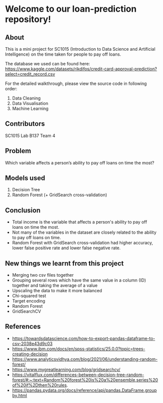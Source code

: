 # Welcome to our loan-prediction repository!

## About
This is a mini project for SC1015 (Introduction to Data Science and Artificial Intelligence) on the time taken for people to pay off loans.

The database we used can be found here: https://www.kaggle.com/datasets/rikdifos/credit-card-approval-prediction?select=credit_record.csv

For the detailed walkthrough, please view the source code in following order:

1. Data Cleaning
2. Data Visualisation
3. Machine Learning

## Contributors
SC1015 Lab B137 Team 4

## Problem
Which variable affects a person’s ability to pay off loans on time the most?

## Models used
1. Decision Tree
2. Random Forest (+ GridSearch cross-validation)

## Conclusion
* Total income is the variable that affects a person's ability to pay off loans on time the most.
* Not many of the variables in the dataset are closely related to the ability to pay off loans on time.
* Random Forest with GridSearch cross-validation had higher accuracy, lower false positive rate and lower false negative rate.

## New things we learnt from this project
* Merging two csv files together
* Grouping several rows which have the same value in a column (ID) together and taking the average of a value
* Upscaling the data to make it more balanced
* Chi-squared test
* Target encoding
* Random Forest
* GridSearchCV

## References
* https://towardsdatascience.com/how-to-export-pandas-dataframe-to-csv-2038e43d9c03
* https://www.ibm.com/docs/en/spss-statistics/25.0.0?topic=trees-creating-decision
* https://www.analyticsvidhya.com/blog/2021/06/understanding-random-forest/
* https://www.mygreatlearning.com/blog/gridsearchcv/
* https://vitalflux.com/differences-between-decision-tree-random-forest/#:~:text=Random%20forest%20is%20a%20ensemble,series%20of%20if%2Dthen%20rules.
* https://pandas.pydata.org/docs/reference/api/pandas.DataFrame.groupby.html
